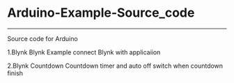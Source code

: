 # Arduino-Example-Source_code
*********
Source code for Arduino

1.Blynk 
  Blynk Example connect Blynk with applicaiion 
  
2.Blynk Countdown
  Countdown timer and auto off switch when countdown finish
